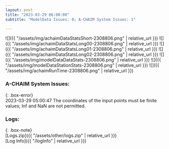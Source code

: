 ```yaml
---
layout: post
title: "2023-03-29 06:00:00"
subtitle: "ModelData Issues: 0; A-CHAIM System Issues: 1"

---
```


![]({{ "/assets/img/achaimDataStatsShort-2308806.png" | relative_url }})
![]({{ "/assets/img/achaimDataStatsLong00-2308806.png" | relative_url }})
![]({{ "/assets/img/achaimDataStatsLong01-2308806.png" | relative_url }})
![]({{ "/assets/img/achaimDataStatsLong02-2308806.png" | relative_url }})
![]({{ "/assets/img/modelDataDataStats-2308806.png" | relative_url }})
![]({{ "/assets/img/modelDataStationStats-2308806.png" | relative_url }})
![]({{ "/assets/img/achaimRunTime-2308806.png" | relative_url }})



### A-CHAIM System Issues:  
  
{: .box-error}  
2023-03-29 05:00:47 The coordinates of the input points must be finite values; Inf and NaN are not permitted.  

### Logs:  
  
{: .box-note}  
[Logs.zip]({{ "/assets/other/logs.zip" | relative_url }})  
[Log Info]({{ "/logInfo" | relative_url }})  
